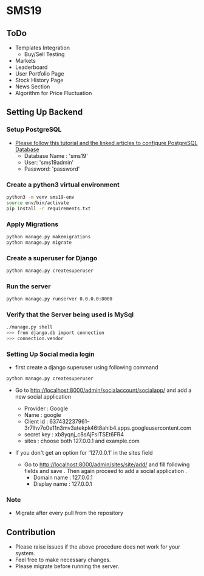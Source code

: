 # SMS19

## ToDo

- Templates Integration
  - Buy/Sell Testing
- Markets
- Leaderboard
- User Portfolio Page
- Stock History Page
- News Section
- Algorithm for Price Fluctuation

## Setting Up Backend

### Setup PostgreSQL

- [Please follow this tutorial and the linked articles to configure PostgreSQL Database](https://www.digitalocean.com/community/tutorials/how-to-use-postgresql-with-your-django-application-on-ubuntu-14-04)
  - Database Name : 'sms19'
  - User: 'sms19admin'
  - Password: 'password'

### Create a python3 virtual environment

```bash
python3 -m venv sms19-env
source env/bin/activate
pip install -r requirements.txt
```

### Apply Migrations

```bash
python manage.py makemigrations
python manage.py migrate
```

### Create a superuser for Django

```bash
python manage.py createsuperuser
```

### Run the server

```bash
python manage.py runserver 0.0.0.0:8000
```

### Verify that the Server being used is MySql

```bash
./manage.py shell
>>> from django.db import connection
>>> connection.vendor
```

### Setting Up Social media login

- first create a django superuser using following command 

```bash
python manage.py createsuperuser
```

- Go to <http://localhost:8000/admin/socialaccount/socialapp/> and add a new social application
  - Provider : Google
  - Name : google
  - Client id : 637432237961-3r7lhv7o0e11n3mv3atekpk46t8ahib4.apps.googleusercontent.com
  - secret key : xb8yqnj_c8sAjFsITSEt6FR4
  - sites : choose both 127.0.0.1 and example.com

- If you don't get an option for '127.0.0.1' in the sites field
  - Go to <http://localhost:8000/admin/sites/site/add/> and fill following fields and save . Then again proceed to add a social application .
    - Domain name : 127.0.0.1
    - Display name : 127.0.0.1

### Note

- Migrate after every pull from the repository

## Contribution

- Please raise issues if the above procedure does not work for your system.
- Feel free to make necessary changes.
- Please migrate before running the server.

